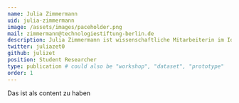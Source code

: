```yaml
---
name: Julia Zimmermann
uid: julia-zimmermann
image: /assets/images/paceholder.png
mail: zimmermann@technologiestiftung-berlin.de
description: Julia Zimmermann ist wissenschaftliche Mitarbeiterin im Ideation und Prototyping Lab der Technologiestiftung Berlin und unterstützt das Open Data Informationsstelle (ODIS). Sie studiert Wirtschaftsinformatik und Digitale Transformation (M.Sc.) an der Universität Potsdam. 
twitter: juliazet0
github: julizet
position: Student Researcher
type: publication # could also be "workshop", "dataset", "prototype"
order: 1
---
```



Das ist als content zu haben
